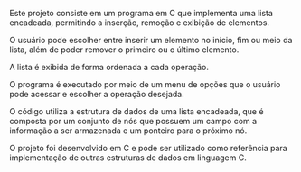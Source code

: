 Este projeto consiste em um programa em C que implementa uma lista encadeada, permitindo a inserção, remoção e exibição de elementos.

O usuário pode escolher entre inserir um elemento no início, fim ou meio da lista, além de poder remover o primeiro ou o último elemento.

A lista é exibida de forma ordenada a cada operação.

O programa é executado por meio de um menu de opções que o usuário pode acessar e escolher a operação desejada.

O código utiliza a estrutura de dados de uma lista encadeada, que é composta por um conjunto de nós que possuem um campo com a informação a ser 
armazenada e um ponteiro para o próximo nó.

O projeto foi desenvolvido em C e pode ser utilizado como referência para implementação de outras estruturas de dados em linguagem C.
